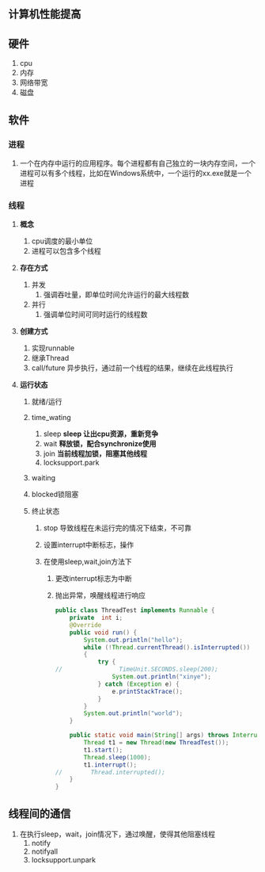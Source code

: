 ## 计算机性能提高

## 硬件

1. cpu
2. 内存
3. 网络带宽
4. 磁盘

## 软件

### 进程
1. 一个在内存中运行的应用程序。每个进程都有自己独立的一块内存空间，一个进程可以有多个线程，比如在Windows系统中，一个运行的xx.exe就是一个进程

### 线程

1. **概念**

   1. cpu调度的最小单位
   2. 进程可以包含多个线程

2. **存在方式**

   1. 并发
      1. 强调吞吐量，即单位时间允许运行的最大线程数
   2. 并行
      1. 强调单位时间可同时运行的线程数

3. **创建方式**

   1. 实现runnable
   2. 继承Thread
   3. call/future 异步执行，通过前一个线程的结果，继续在此线程执行

4. **运行状态**

   1. 就绪/运行

   2. time_wating

      1. sleep **sleep 让出cpu资源，重新竞争**
      2. wait **释放锁，配合synchronize使用**
      3. join **当前线程加锁，阻塞其他线程**
      4. locksupport.park

   3. waiting

   4. blocked锁阻塞

   5. 终止状态

      1. stop 导致线程在未运行完的情况下结束，不可靠

      2. 设置interrupt中断标志，操作

      3. 在使用sleep,wait,join方法下

         1. 更改interrupt标志为中断

         2. 抛出异常，唤醒线程进行响应

            ```java
            public class ThreadTest implements Runnable {
                private  int i;
                @Override
                public void run() {
                    System.out.println("hello");
                    while (!Thread.currentThread().isInterrupted())
                    {
                        try {
            //                TimeUnit.SECONDS.sleep(200);
                            System.out.println("xinye");
                        } catch (Exception e) {
                            e.printStackTrace();
                        }
                    }
                    System.out.println("world");
                }
            
                public static void main(String[] args) throws InterruptedException {
                    Thread t1 = new Thread(new ThreadTest());
                    t1.start();
                    Thread.sleep(1000);
                    t1.interrupt();
            //        Thread.interrupted();
                }
            }
            ```



## 线程间的通信

 1. 在执行sleep，wait，join情况下，通过唤醒，使得其他阻塞线程
    1. notify
    2. notifyall
	3. locksupport.unpark

